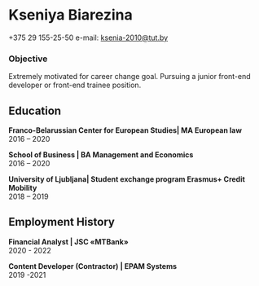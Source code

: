 # Kseniya Biarezina

+375 29 155-25-50
e-mail: ksenia-2010@tut.by

### Objective

Extremely motivated for career change goal. Pursuing a junior front-end developer or front-end trainee position.

## Education

**Franco-Belarussian Center for European Studies| MA European law**  
2016 – 2020

**School of Business | BA Management and Economics**  
2016  – 2020

**University of Ljubljana| Student exchange program Erasmus+ Credit Mobility**  
2018 – 2019

## Employment History

**Financial Analyst | JSC «MTBank»**  
2020 - 2022

**Content Developer (Contractor) | EPAM Systems**  
2019 -2021



